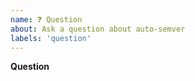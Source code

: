 ```yaml
---
name: ❓ Question
about: Ask a question about auto-semver
labels: 'question'
---
```


**Question**

<!-- Provide any details to help others better understand your question.  -->